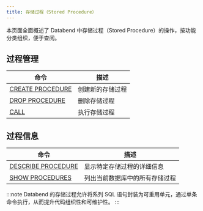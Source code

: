 ```yaml
---
title: 存储过程（Stored Procedure）
---
```


本页面全面概述了 Databend 中存储过程（Stored Procedure）的操作，按功能分类组织，便于查阅。

## 过程管理

| 命令 | 描述 |
|---------|-------------|
| [CREATE PROCEDURE](create-procedure.md) | 创建新的存储过程 |
| [DROP PROCEDURE](drop-procedure.md) | 删除存储过程 |
| [CALL](call-procedure.md) | 执行存储过程 |

## 过程信息

| 命令 | 描述 |
|---------|-------------|
| [DESCRIBE PROCEDURE](desc-procedure.md) | 显示特定存储过程的详细信息 |
| [SHOW PROCEDURES](show-procedures.md) | 列出当前数据库中的所有存储过程 |

:::note
Databend 的存储过程允许将系列 SQL 语句封装为可重用单元，通过单条命令执行，从而提升代码组织性和可维护性。
:::